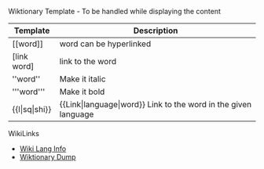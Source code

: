 Wiktionary Template - To be handled while displaying the content

| Template       | Description                                                     |
| -------------- | --------------------------------------------------------------- |
| [[word]]       | word can be hyperlinked                                         |
| [link word]    | link to the word                                                |
| ''word''       | Make it italic                                                  |
| '''word'''     | Make it bold                                                    |
| {{l\|sq\|shi}} | {{Link\|language\|word}} Link to the word in the given language |

WikiLinks

- [Wiki Lang Info](https://en.wiktionary.org/wiki/Wiktionary:List_of_languages,_csv_format)
- [Wiktionary Dump](https://dumps.wikimedia.org/enwiktionary/latest/)
